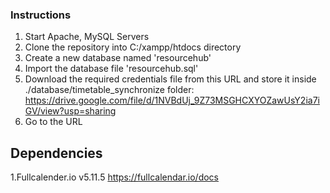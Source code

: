 ### Instructions

1. Start Apache, MySQL Servers
2. Clone the repository into C:/xampp/htdocs directory
3. Create a new database named 'resourcehub'
4. Import the database file 'resourcehub.sql'
5. Download the required credentials file from this URL and store it inside ./database/timetable_synchronize folder:
   https://drive.google.com/file/d/1NVBdUj_9Z73MSGHCXYOZawUsY2ia7iGV/view?usp=sharing
6. Go to the URL

## Dependencies

1.Fullcalender.io v5.11.5
https://fullcalendar.io/docs
